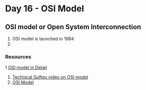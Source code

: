 # Day 16 - OSI Model

## OSI model or Open System Interconnection
1. OSI model is launched in 1984
2. 







### Resources
1 <a href="https://www.youtube.com/watch?v=mBC8UZEvPh4&ab_channel=AroraEducator">OSI model in Detail</a>
1. <a href="https://www.youtube.com/watch?v=Dppl6iA2G8Q&t=1s&ab_channel=TechnicalGuftgu">Technical Guftgu video on OSI model</a>
1. <a href="https://github.com/MichaelCade/90DaysOfDevOps/blob/main/Days/day22.md">OSI Model</a>

